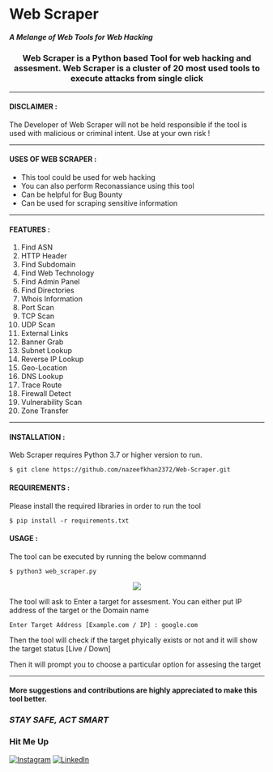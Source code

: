 # Web Scraper
##### _A Melange of Web Tools for Web Hacking_

<p align="center">
    <h3 align="center"> Web Scraper is a Python based Tool for web hacking and assesment. Web Scraper is a cluster of 20 most used tools to execute attacks from single click </h3>
</p>

***
#### DISCLAIMER :

The Developer of Web Scraper will not be held responsible if the tool is used with malicious or criminal intent. Use at your own risk !

*** 
#### USES OF WEB SCRAPER :
- This tool could be used for web hacking
- You can also perform Reconassiance using this tool
- Can be helpful for Bug Bounty 
- Can be used for scraping sensitive information

***
#### FEATURES :

 1. Find ASN
 2. HTTP Header
 3. Find Subdomain
 4. Find Web Technology
 5. Find Admin Panel
 6. Find Directories
 7. Whois Information
 8. Port Scan
 9. TCP Scan
 10. UDP Scan
 11. External Links
 12. Banner Grab
 13. Subnet Lookup
 14. Reverse IP Lookup
 15. Geo-Location
 16. DNS Lookup
 17. Trace Route
 18. Firewall Detect
 19. Vulnerability Scan
 20. Zone Transfer  

***
#### INSTALLATION :
Web Scraper requires Python 3.7 or higher version to run.
```
$ git clone https://github.com/nazeefkhan2372/Web-Scraper.git
```
#### REQUIREMENTS :
Please install the required libraries in order to run the tool
```
$ pip install -r requirements.txt
```

#### USAGE :
The tool can be executed by running the below commannd
```
$ python3 web_scraper.py
```


<p align="center">
<img src=https://github.com/nazeefkhan2372/Web-Scraper/blob/main/Images/Tool_image.PNG>
</p>

The tool will ask to Enter a target for assesment. You can either put IP address of the target or the Domain name
```
Enter Target Address [Example.com / IP] : google.com
```
 Then the tool will check if the target phyically exists or not and it will show the target status [Live / Down]
 
 Then it will prompt you to choose a particular option for assesing the target


***
#### More suggestions and contributions are highly appreciated to make this tool better.
### _STAY SAFE, ACT SMART_
### Hit Me Up
[![Instagram](https://img.shields.io/badge/instagram-%23E4405F.svg?&style=for-the-badge&logo=instagram&logoColor=white)](https://www.instagram.com/nazeefkhan2372/)
[![LinkedIn](https://img.shields.io/badge/LinkedIn-0077B5?style=for-the-badge&logo=linkedin&logoColor=white)](https://www.linkedin.com/in/nazeef-khan-0870351a2/)
